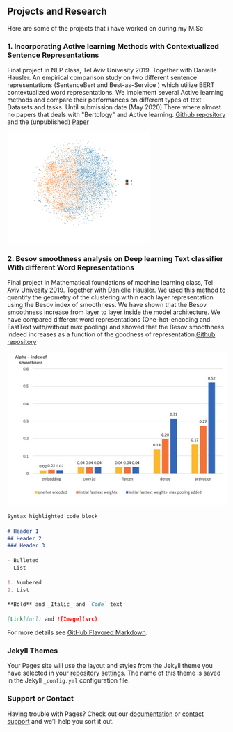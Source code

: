 ## Projects and Research
Here are some of the projects that  i have worked on during my M.Sc 




### 1. Incorporating Active learning Methods with Contextualized Sentence Representations 
Final project in NLP class, Tel Aviv Univesity 2019. Together with Danielle Hausler.
An empirical comparison study on two different sentence representations (SentenceBert and Best-as-Service ) which utilize BERT contextualized word representations. We implement several Active learning methods and compare their performances on different types of text Datasets and tasks. Until submission date (May 2020) There where almost no papers that deals with "Bertology" and Active learning. [Github repository](https://github.com/daniellehausler/nlp_active_learning)  and the (unpublished) [Paper](https://github.com/katzurik/katzurik.github.io/blob/main/NLP_katz_hausler.pdf)

![Image](https://github.com/katzurik/katzurik.github.io/blob/main/tsne_mr.png?raw=true)

### 2. Besov smoothness analysis on Deep learning Text classifier With different Word Representations
Final project in Mathematical foundations of machine learning class, Tel Aviv Univesity 2019. Together with Danielle Hausler.
We used [this method](https://arxiv.org/abs/1710.03263) to quantify the geometry of the clustering within each layer representation using the Besov index of smoothness.
We have shown that the Besov smoothness increase from layer to layer inside the model architecture. We have compared different word representations (One-hot-encoding and FastText with/without max pooling) and showed that the Besov smoothness indeed increases as a function of the goodness of representation.[Github repository](https://github.com/katzurik/NLP_besov_smoothness)

![Image](https://github.com/katzurik/katzurik.github.io/blob/main/besov.jpeg?raw=true)




```markdown
Syntax highlighted code block

# Header 1
## Header 2
### Header 3

- Bulleted
- List

1. Numbered
2. List

**Bold** and _Italic_ and `Code` text

[Link](url) and ![Image](src)
```

For more details see [GitHub Flavored Markdown](https://guides.github.com/features/mastering-markdown/).

### Jekyll Themes

Your Pages site will use the layout and styles from the Jekyll theme you have selected in your [repository settings](https://github.com/katzurik/katzurik.github.io/settings). The name of this theme is saved in the Jekyll `_config.yml` configuration file.

### Support or Contact

Having trouble with Pages? Check out our [documentation](https://docs.github.com/categories/github-pages-basics/) or [contact support](https://github.com/contact) and we’ll help you sort it out.

